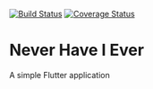 [![Build Status](https://travis-ci.com/nhie-io/app.svg?branch=master)](https://travis-ci.com/nhie-io/app)  [![Coverage Status](https://coveralls.io/repos/github/nhie-io/app/badge.svg?branch=master)](https://coveralls.io/github/nhie-io/app?branch=master)

# Never Have I Ever

A simple Flutter application